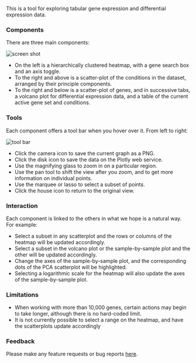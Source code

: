 This is a tool for exploring tabular gene expression and differential expression data.

### Components

There are three main components:

![screen shot](static/screen-shot.png)

- On the left is a hierarchically clustered heatmap, with a gene search box and an axis toggle.
- To the right and above is a scatter-plot of the conditions in the dataset,
arranged by their principle components.
- To the right and below is a scatter-plot of genes, and in successive tabs,
a volcano plot for differential expression data, and a table of the current active gene set and conditions.

### Tools

Each component offers a tool bar when you hover over it. From left to right:

![tool bar](static/tool-bar.png)

- Click the camera icon to save the current graph as a PNG.
- Click the disk icon to save the data on the Plotly web service.
- Use the magnifying glass to zoom in on a particular region.
- Use the pan tool to shift the view after you zoom, and to get more information on individual points.
- Use the marquee or lasso to select a subset of points.
- Click the house icon to return to the original view.

### Interaction

Each component is linked to the others in what we hope is a natural way. For example:

- Select a subset in any scatterplot and the rows or columns of the heatmap
will be updated accordingly.
- Select a subset in the volcano plot or the sample-by-sample plot and the other
will be updated accordingly.
- Change the axes of the sample-by-sample plot, and the corresponding dots of the 
PCA scatterplot will be highlighted.
- Selecting a logarithmic scale for the heatmap will also update the axes of the
sample-by-sample plot.

### Limitations

- When working with more than 10,000 genes, certain actions may begin to take longer,
although there is no hard-coded limit.
- It is not currently possible to select a range on the heatmap, and have the scatterplots update accordingly

### Feedback

Please make any feature requests or bug reports [here](https://github.com/refinery-platform/heatmap-scatter-dash/issues/new).

